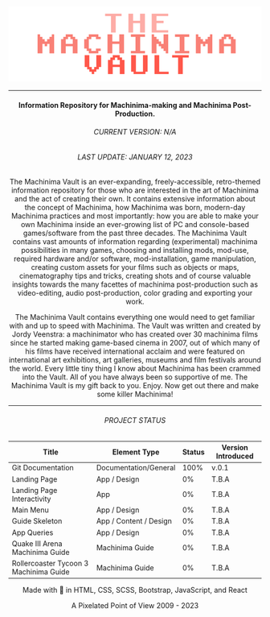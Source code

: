 <img src="/git-assets/temp_logo_machinima-vault.png" alt="Logo of the Machinima Vault"/>

---

<h4 align="center">Information Repository for Machinima-making and Machinima Post-Production.</h4>

<h6 align="center">CURRENT VERSION: N/A</h6>
<h6 align="center">LAST UPDATE: JANUARY 12, 2023</h6>

<p align="center" width="60%">The Machinima Vault is an ever-expanding, freely-accessible, retro-themed information repository for those who are interested in the art of Machinima and the act of creating their own. It contains extensive information about the concept of Machinima, how Machinima was born, modern-day Machinima practices and most importantly: how you are able to make your own Machinima inside an ever-growing list of PC and console-based games/software from the past three decades. The Machinima Vault contains vast amounts of information regarding (experimental) machinima possibilities in many games, choosing and installing mods, mod-use, required hardware and/or software, mod-installation, game manipulation, creating custom assets for your films such as objects or maps, cinematography tips and tricks, creating shots and of course valuable insights towards the many facettes of machinima post-production such as video-editing, audio post-production, color grading and exporting your work.</p>
<p align="center" width="60%">The Machinima Vault contains everything one would need to get familiar with and up to speed with Machinima. The Vault was written and created by Jordy Veenstra: a machinimator who has created over 30 machinima films since he started making game-based cinema in 2007, out of which many of his films have received international acclaim and were featured on international art exhibitions, art galleries, museums and film festivals around the world. Every little tiny thing I know about Machinima has been crammed into the Vault. All of you have always been so supportive of me. The Machinima Vault is my gift back to you. Enjoy. Now get out there and make some killer Machinima!</p>

---

<h6 align="center" color="#ffffff">PROJECT STATUS</h6>
<table align="center">
    <thead>
        <tr>
            <th>Title</th>
            <th>Element Type</th>
            <th>Status</th>
            <th>Version Introduced</th>
        </tr>
    </thead>
    <tbody>
        <tr>
            <td>Git Documentation</td>
            <td>Documentation/General</td>
            <td>100%</td>
            <td>v.0.1</td>
        </tr>
        <tr>
            <td>Landing Page</td>
            <td>App / Design</td>
            <td>0%</td>
            <td>T.B.A</td>
        </tr>
        <tr>
            <td>Landing Page Interactivity</td>
            <td>App</td>
            <td>0%</td>
            <td>T.B.A</td>
        </tr>
        <tr>
            <td>Main Menu</td>
            <td>App / Design</td>
            <td>0%</td>
            <td>T.B.A</td>
        </tr>
        <tr>
            <td>Guide Skeleton</td>
            <td>App / Content / Design</td>
            <td>0%</td>
            <td>T.B.A</td>
        </tr>
        <tr>
            <td>App Queries</td>
            <td>App / Design</td>
            <td>0%</td>
            <td>T.B.A</td>
        </tr>
        <tr>
            <td>Quake III Arena Machinima Guide</td>
            <td>Machinima Guide</td>
            <td>0%</td>
            <td>T.B.A</td>
        </tr>
        <tr>
            <td>Rollercoaster Tycoon 3 Machinima Guide</td>
            <td>Machinima Guide</td>
            <td>0%</td>
            <td>T.B.A</td>
        </tr>
    </tbody>
</table>

<p align="center">Made with &#128155; in HTML, CSS, SCSS, Bootstrap, JavaScript, and React</p>
<p align="center">A Pixelated Point of View 2009 - 2023</p>
